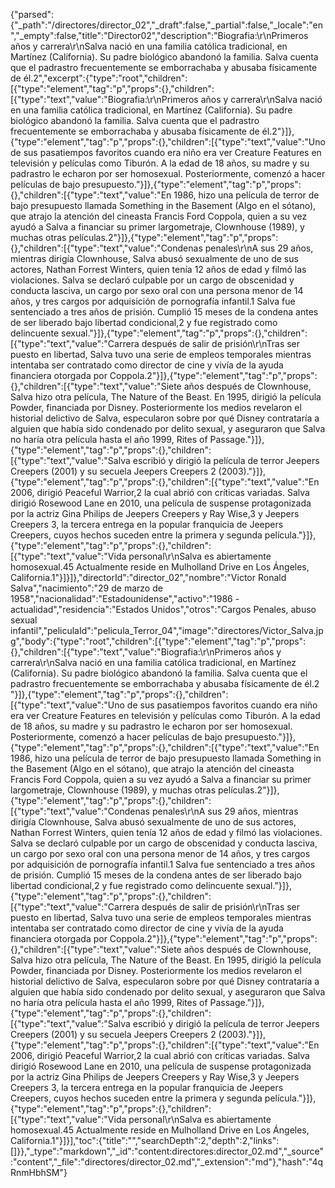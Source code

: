 {"parsed":{"_path":"/directores/director_02","_draft":false,"_partial":false,"_locale":"en","_empty":false,"title":"Director02","description":"Biografia:\r\nPrimeros años y carrera\r\nSalva nació en una familia católica tradicional, en Martínez (California). Su padre biológico abandonó la familia. Salva cuenta que el padrastro frecuentemente se emborrachaba y abusaba físicamente de él.2​","excerpt":{"type":"root","children":[{"type":"element","tag":"p","props":{},"children":[{"type":"text","value":"Biografia:\r\nPrimeros años y carrera\r\nSalva nació en una familia católica tradicional, en Martínez (California). Su padre biológico abandonó la familia. Salva cuenta que el padrastro frecuentemente se emborrachaba y abusaba físicamente de él.2​"}]},{"type":"element","tag":"p","props":{},"children":[{"type":"text","value":"Uno de sus pasatiempos favoritos cuando era niño era ver Creature Features en televisión y películas como Tiburón. A la edad de 18 años, su madre y su padrastro le echaron por ser homosexual. Posteriormente, comenzó a hacer películas de bajo presupuesto."}]},{"type":"element","tag":"p","props":{},"children":[{"type":"text","value":"En 1986, hizo una película de terror de bajo presupuesto llamada Something in the Basement (Algo en el sótano), que atrajo la atención del cineasta Francis Ford Coppola, quien a su vez ayudó a Salva a financiar su primer largometraje, Clownhouse (1989), y muchas otras películas.2​"}]},{"type":"element","tag":"p","props":{},"children":[{"type":"text","value":"Condenas penales\r\nA sus 29 años, mientras dirigía Clownhouse, Salva abusó sexualmente de uno de sus actores, Nathan Forrest Winters, quien tenía 12 años de edad y filmó las violaciones. Salva se declaró culpable por un cargo de obscenidad y conducta lasciva, un cargo por sexo oral con una persona menor de 14 años, y tres cargos por adquisición de pornografía infantil.1​ Salva fue sentenciado a tres años de prisión. Cumplió 15 meses de la condena antes de ser liberado bajo libertad condicional,2​ y fue registrado como delincuente sexual."}]},{"type":"element","tag":"p","props":{},"children":[{"type":"text","value":"Carrera después de salir de prisión\r\nTras ser puesto en libertad, Salva tuvo una serie de empleos temporales mientras intentaba ser contratado como director de cine y vivía de la ayuda financiera otorgada por Coppola.2​"}]},{"type":"element","tag":"p","props":{},"children":[{"type":"text","value":"Siete años después de Clownhouse, Salva hizo otra película, The Nature of the Beast. En 1995, dirigió la película Powder, financiada por Disney. Posteriormente los medios revelaron el historial delictivo de Salva, especularon sobre por qué Disney contrataría a alguien que había sido condenado por delito sexual, y aseguraron que Salva no haría otra película hasta el año 1999, Rites of Passage."}]},{"type":"element","tag":"p","props":{},"children":[{"type":"text","value":"Salva escribió y dirigió la película de terror Jeepers Creepers (2001) y su secuela Jeepers Creepers 2 (2003)."}]},{"type":"element","tag":"p","props":{},"children":[{"type":"text","value":"En 2006, dirigió Peaceful Warrior,2​ la cual abrió con críticas variadas. Salva dirigió Rosewood Lane en 2010, una película de suspense protagonizada por la actriz Gina Philips de Jeepers Creepers y Ray Wise,3​ y Jeepers Creepers 3, la tercera entrega en la popular franquicia de Jeepers Creepers, cuyos hechos suceden entre la primera y segunda película."}]},{"type":"element","tag":"p","props":{},"children":[{"type":"text","value":"Vida personal\r\nSalva es abiertamente homosexual.4​5​ Actualmente reside en Mulholland Drive en Los Ángeles, California.1​"}]}]},"directorId":"director_02","nombre":"Victor Ronald Salva","nacimiento":"29 de marzo de 1958","nacionalidad":"Estadounidense","activo":"1986 - actualidad","residencia":"Estados Unidos","otros":"Cargos Penales, abuso sexual infantil","peliculaId":"pelicula_Terror_04","image":"directores/Victor_Salva.jpg","body":{"type":"root","children":[{"type":"element","tag":"p","props":{},"children":[{"type":"text","value":"Biografia:\r\nPrimeros años y carrera\r\nSalva nació en una familia católica tradicional, en Martínez (California). Su padre biológico abandonó la familia. Salva cuenta que el padrastro frecuentemente se emborrachaba y abusaba físicamente de él.2​"}]},{"type":"element","tag":"p","props":{},"children":[{"type":"text","value":"Uno de sus pasatiempos favoritos cuando era niño era ver Creature Features en televisión y películas como Tiburón. A la edad de 18 años, su madre y su padrastro le echaron por ser homosexual. Posteriormente, comenzó a hacer películas de bajo presupuesto."}]},{"type":"element","tag":"p","props":{},"children":[{"type":"text","value":"En 1986, hizo una película de terror de bajo presupuesto llamada Something in the Basement (Algo en el sótano), que atrajo la atención del cineasta Francis Ford Coppola, quien a su vez ayudó a Salva a financiar su primer largometraje, Clownhouse (1989), y muchas otras películas.2​"}]},{"type":"element","tag":"p","props":{},"children":[{"type":"text","value":"Condenas penales\r\nA sus 29 años, mientras dirigía Clownhouse, Salva abusó sexualmente de uno de sus actores, Nathan Forrest Winters, quien tenía 12 años de edad y filmó las violaciones. Salva se declaró culpable por un cargo de obscenidad y conducta lasciva, un cargo por sexo oral con una persona menor de 14 años, y tres cargos por adquisición de pornografía infantil.1​ Salva fue sentenciado a tres años de prisión. Cumplió 15 meses de la condena antes de ser liberado bajo libertad condicional,2​ y fue registrado como delincuente sexual."}]},{"type":"element","tag":"p","props":{},"children":[{"type":"text","value":"Carrera después de salir de prisión\r\nTras ser puesto en libertad, Salva tuvo una serie de empleos temporales mientras intentaba ser contratado como director de cine y vivía de la ayuda financiera otorgada por Coppola.2​"}]},{"type":"element","tag":"p","props":{},"children":[{"type":"text","value":"Siete años después de Clownhouse, Salva hizo otra película, The Nature of the Beast. En 1995, dirigió la película Powder, financiada por Disney. Posteriormente los medios revelaron el historial delictivo de Salva, especularon sobre por qué Disney contrataría a alguien que había sido condenado por delito sexual, y aseguraron que Salva no haría otra película hasta el año 1999, Rites of Passage."}]},{"type":"element","tag":"p","props":{},"children":[{"type":"text","value":"Salva escribió y dirigió la película de terror Jeepers Creepers (2001) y su secuela Jeepers Creepers 2 (2003)."}]},{"type":"element","tag":"p","props":{},"children":[{"type":"text","value":"En 2006, dirigió Peaceful Warrior,2​ la cual abrió con críticas variadas. Salva dirigió Rosewood Lane en 2010, una película de suspense protagonizada por la actriz Gina Philips de Jeepers Creepers y Ray Wise,3​ y Jeepers Creepers 3, la tercera entrega en la popular franquicia de Jeepers Creepers, cuyos hechos suceden entre la primera y segunda película."}]},{"type":"element","tag":"p","props":{},"children":[{"type":"text","value":"Vida personal\r\nSalva es abiertamente homosexual.4​5​ Actualmente reside en Mulholland Drive en Los Ángeles, California.1​"}]}],"toc":{"title":"","searchDepth":2,"depth":2,"links":[]}},"_type":"markdown","_id":"content:directores:director_02.md","_source":"content","_file":"directores/director_02.md","_extension":"md"},"hash":"4qRnmHbhSM"}